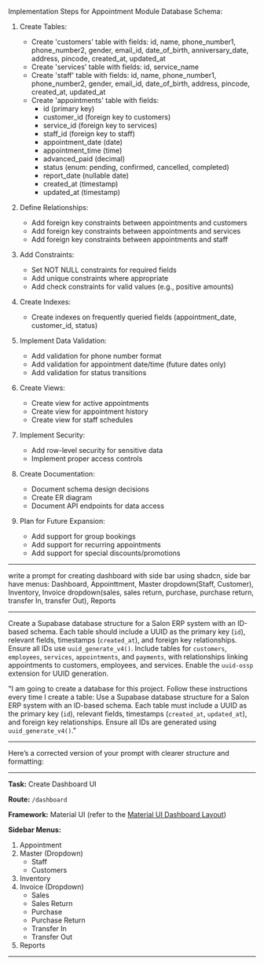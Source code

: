 Implementation Steps for Appointment Module Database Schema:

1. Create Tables:
   - Create 'customers' table with fields: id, name, phone_number1, phone_number2, gender, email_id, date_of_birth, anniversary_date, address, pincode, created_at, updated_at
   - Create 'services' table with fields: id, service_name
   - Create 'staff' table with fields: id, name, phone_number1, phone_number2, gender, email_id, date_of_birth, address, pincode, created_at, updated_at
   - Create 'appointments' table with fields: 
     * id (primary key)
     * customer_id (foreign key to customers)
     * service_id (foreign key to services)
     * staff_id (foreign key to staff)
     * appointment_date (date)
     * appointment_time (time)
     * advanced_paid (decimal)
     * status (enum: pending, confirmed, cancelled, completed)
     * report_date (nullable date)
     * created_at (timestamp)
     * updated_at (timestamp)

2. Define Relationships:
   - Add foreign key constraints between appointments and customers
   - Add foreign key constraints between appointments and services
   - Add foreign key constraints between appointments and staff

3. Add Constraints:
   - Set NOT NULL constraints for required fields
   - Add unique constraints where appropriate
   - Add check constraints for valid values (e.g., positive amounts)

4. Create Indexes:
   - Create indexes on frequently queried fields (appointment_date, customer_id, status)

5. Implement Data Validation:
   - Add validation for phone number format
   - Add validation for appointment date/time (future dates only)
   - Add validation for status transitions

6. Create Views:
   - Create view for active appointments
   - Create view for appointment history
   - Create view for staff schedules

7. Implement Security:
   - Add row-level security for sensitive data
   - Implement proper access controls

8. Create Documentation:
   - Document schema design decisions
   - Create ER diagram
   - Document API endpoints for data access

9. Plan for Future Expansion:
   - Add support for group bookings
   - Add support for recurring appointments
   - Add support for special discounts/promotions


------------------------------------------------------------------------------------
write a prompt for creating dashboard with side bar using shadcn, side bar have menus: Dashboard, Appointtment, Master dropdown(Staff, Customer), Inventory, Invoice dropdown(sales, sales return, purchase, purchase return, transfer In, transfer Out), Reports


--------------------------------------------------------------------------------------

Create a Supabase database structure for a Salon ERP system with an ID-based schema. Each table should include a UUID as the primary key (`id`), relevant fields, timestamps (`created_at`), and foreign key relationships. Ensure all IDs use `uuid_generate_v4()`. Include tables for `customers`, `employees`, `services`, `appointments`, and `payments`, with relationships linking appointments to customers, employees, and services. Enable the `uuid-ossp` extension for UUID generation.

"I am going to create a database for this project. Follow these instructions every time I create a table: Use a Supabase database structure for a Salon ERP system with an ID-based schema. Each table must include a UUID as the primary key (`id`), relevant fields, timestamps (`created_at`, `updated_at`), and foreign key relationships. Ensure all IDs are generated using `uuid_generate_v4()`."

-------------------------------------------------------------------------------------------

Here’s a corrected version of your prompt with clearer structure and formatting:

---

**Task:** Create Dashboard UI

**Route:** `/dashboard`

**Framework:** Material UI (refer to the [Material UI Dashboard Layout](https://mui.com/toolpad/core/react-dashboard-layout/))

**Sidebar Menus:**
1. Appointment
2. Master (Dropdown)
   - Staff
   - Customers
3. Inventory
4. Invoice (Dropdown)
   - Sales
   - Sales Return
   - Purchase
   - Purchase Return
   - Transfer In
   - Transfer Out
5. Reports

---

